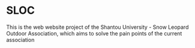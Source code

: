 # SLOC
This is the web website project of the Shantou University - Snow Leopard Outdoor Association, which aims to solve the pain points of the current association
